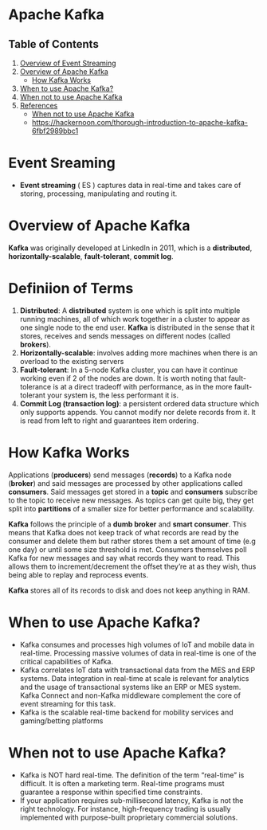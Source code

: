 # Apache Kafka

## Table of Contents
1. [Overview of Event Streaming](#Event-Sreaming)
2. [Overview of Apache Kafka](#Overview-of-Apache-Kafka)
    - [How Kafka Works](#How-Kafka-Works)
3. [When to use Apache Kafka?](#When-to-use-Apache-Kafka?)
4. [When not to use Apache Kafka](#When-not-to-use-Apache-Kafka?)
5. [References](#References)
    - [When not to use Apache Kafka](https://kai-waehner.medium.com/when-not-to-use-apache-kafka-a35345226a9f)
    - https://hackernoon.com/thorough-introduction-to-apache-kafka-6fbf2989bbc1

# Event Sreaming
* __Event streaming__ ( ES ) captures data in real-time and takes care of storing, processing, manipulating and routing it. 
# Overview of Apache Kafka
__Kafka__ was originally developed at LinkedIn in 2011, which is a __distributed__, __horizontally-scalable__, __fault-tolerant__, __commit log__.


# Definiion of Terms
1. __Distributed__:  A __distributed__ system is one which is split into multiple running machines, all of which work together in a cluster to appear as one single node to the end user. __Kafka__ is distributed in the sense that it stores, receives and sends messages on different nodes (called __brokers__).
2. __Horizontally-scalable__: involves adding more machines when there is an overload to the existing servers  
3. __Fault-tolerant__: In a 5-node Kafka cluster, you can have it continue working even if 2 of the nodes are down. It is worth noting that fault-tolerance is at a direct tradeoff with performance, as in the more fault-tolerant your system is, the less performant it is.
4. __Commit Log (transaction log)__: a persistent ordered data structure which only supports appends. You cannot modify nor delete records from it. It is read from left to right and guarantees item ordering.

# How Kafka Works
Applications (__producers__) send messages (__records__) to a Kafka node (__broker__) and said messages are processed by other applications called __consumers__. Said messages get stored in a __topic__ and __consumers__ subscribe to the topic to receive new messages. As topics can get quite big, they get split into __partitions__ of a smaller size for better performance and scalability.

__Kafka__ follows the principle of a __dumb broker__ and __smart consumer__. This means that Kafka does not keep track of what records are read by the consumer and delete them but rather stores them a set amount of time (e.g one day) or until some size threshold is met. Consumers themselves poll Kafka for new messages and say what records they want to read. This allows them to increment/decrement the offset they’re at as they wish, thus being able to replay and reprocess events.

__Kafka__ stores all of its records to disk and does not keep anything in RAM. 

# When to use Apache Kafka?
* Kafka consumes and processes high volumes of IoT and mobile data in real-time. Processing massive volumes of data in real-time is one of the critical capabilities of Kafka.
* Kafka correlates IoT data with transactional data from the MES and ERP systems. Data integration in real-time at scale is relevant for analytics and the usage of transactional systems like an ERP or MES system. Kafka Connect and non-Kafka middleware complement the core of event streaming for this task.
* Kafka is the scalable real-time backend for mobility services and gaming/betting platforms

# When not to use Apache Kafka?
* Kafka is NOT hard real-time. The definition of the term “real-time” is difficult. It is often a marketing term. Real-time programs must guarantee a response within specified time constraints.
* If your application requires sub-millisecond latency, Kafka is not the right technology. For instance, high-frequency trading is usually implemented with purpose-built proprietary commercial solutions.